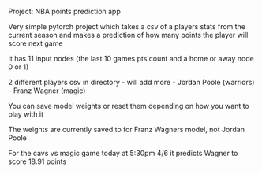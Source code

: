Project: NBA points prediction app

Very simple pytorch project which takes a csv of a players stats from the current season and makes a prediction 
of how many points the player will score next game

It has 11 input nodes (the last 10 games pts count and a home or away node 0 or 1)

2 different players csv in directory - will add more
    - Jordan Poole (warriors)
    - Franz Wagner (magic)

You can save model weights or reset them depending on how you want
to play with it

The weights are currently saved to for Franz Wagners model, not Jordan Poole

For the cavs vs magic game today at 5:30pm 4/6 it predicts Wagner to score 18.91 points

